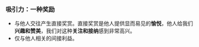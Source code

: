 ### 吸引力：一种奖励
- 与他人交往产生直接奖赏。直接奖赏是他人提供显而易见的**愉悦**，他人给我们**兴趣和赞美**，我们对这种**关注和接纳**感到非常高兴。
- 仅与他人相关的间接利益。
